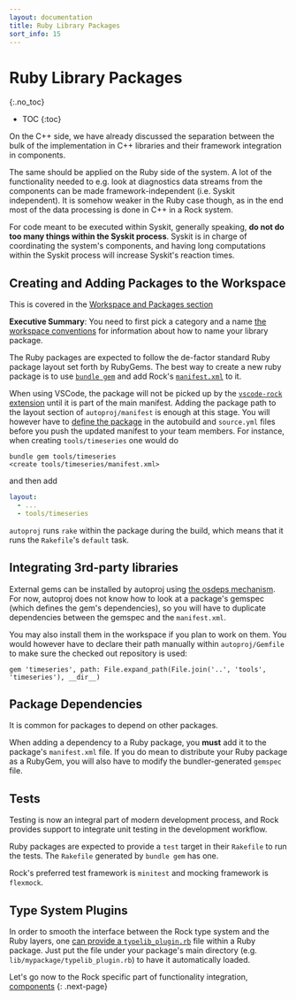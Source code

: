 ```yaml
---
layout: documentation
title: Ruby Library Packages
sort_info: 15
---
```


# Ruby Library Packages
{:.no_toc}

- TOC
{:toc}

On the C++ side, we have already discussed the separation between the bulk of
the implementation in C++ libraries and their framework integration in
components.

The same should be applied on the Ruby side of the system. A lot of the
functionality needed to e.g. look at diagnostics data streams from the
components can be made framework-independent (i.e. Syskit independent). It is
somehow weaker in the Ruby case though, as in the end most of the data
processing is done in C++ in a Rock system.

For code meant to be executed within Syskit, generally speaking, **do not do
too many things within the Syskit process**. Syskit is in charge of
coordinating the system's components, and having long computations within the
Syskit process will increase Syskit's reaction times.

## Creating and Adding Packages to the Workspace

This is covered in the [Workspace and Packages section](../workspace/add_packages.html)

**Executive Summary**: You need to first pick a category and a name [the workspace
conventions](../workspace/conventions.html) for information about how to name
your library package.

The Ruby packages are expected to follow the de-factor standard Ruby package
layout set forth by RubyGems. The best way to create a new ruby package is to
use [`bundle gem`](https://bundler.io/v1.15/guides/creating_gem.html) and add
Rock's [`manifest.xml`](../workspace/add_packages.html) to it.

When using VSCode, the package will not be picked up by the [`vscode-rock`
extension](https://marketplace.visualstudio.com/items?itemName=rock-robotics.rock)
until it is part of the main manifest.
Adding the package path to the layout section of `autoproj/manifest` is
enough at this stage. You will however have to [define the
package](../workspace/add_packages.html) in the autobuild and `source.yml`
files before you push the updated manifest to your team members. For instance,
when creating `tools/timeseries` one would do

~~~
bundle gem tools/timeseries
<create tools/timeseries/manifest.xml>
~~~

and then add

~~~yaml
layout:
  - ...
  - tools/timeseries
~~~

`autoproj` runs `rake` within the package during the build, which means that
it runs the `Rakefile`'s `default` task.

## Integrating 3rd-party libraries

External gems can be installed by autoproj using [the osdeps
mechanism](../workspace/os_dependencies.html). For now, autoproj does not know
how to look at a package's gemspec (which defines the gem's dependencies), so
you will have to duplicate dependencies between the gemspec and the
`manifest.xml`.

You may also install them in the workspace if you plan to work on them. You
would however have to declare their path manually within `autoproj/Gemfile`
to make sure the checked out repository is used:

~~~
gem 'timeseries', path: File.expand_path(File.join('..', 'tools', 'timeseries'), __dir__)
~~~

## Package Dependencies

It is common for packages to depend on other packages.

When adding a dependency to a Ruby package, you **must** add it to the
package's `manifest.xml` file. If you do mean to distribute your Ruby package
as a RubyGem, you will also have to modify the bundler-generated `gemspec`
file.

## Tests

Testing is now an integral part of modern development process, and Rock
provides support to integrate unit testing in the development workflow.

Ruby packages are expected to provide a `test` target in their `Rakefile` to run
the tests. The `Rakefile` generated by `bundle gem` has one.

Rock's preferred test framework is `minitest` and mocking framework is `flexmock`.

## Type System Plugins

In order to smooth the interface between the Rock type system and the Ruby
layers, one [can provide a
`typelib_plugin.rb`](../components/types_in_ruby.html) file within a Ruby
package. Just put the file under your package's main directory (e.g.
`lib/mypackage/typelib_plugin.rb`) to have it automatically loaded.

Let's go now to the Rock specific part of functionality integration, [components](../components/index.html)
{: .next-page}
